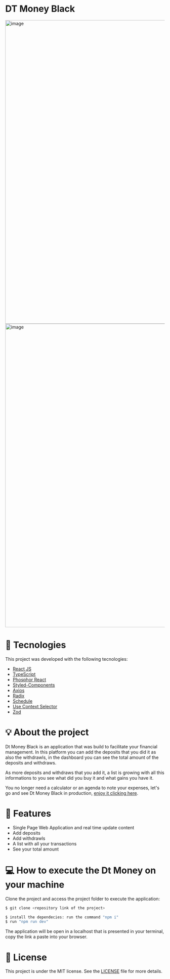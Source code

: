 # DT Money Black

<img width="960" alt="image" src="https://user-images.githubusercontent.com/56702492/187081325-10191481-7345-46b3-91fd-88e97f694295.png">

<img width="960" alt="image" src="https://user-images.githubusercontent.com/56702492/187081356-c9576958-0e4e-47dc-ae39-3189e8ec3755.png">

# 🔧 Tecnologies

This project was developed with the following tecnologies:

- [React JS](https://reactjs.org)
- [TypeScript](https://www.typescriptlang.org/)
- [Phosphor React]()
- [Styled-Components]()
- [Axios](https://axios-http.com/ptbr/docs/intro)
- [Radix]()
- [Schedule]()
- [Use Context Selector]()
- [Zod]()

# 💡 About the project 

<p>
  Dt Money Black is an application that was build to facilitate your financial management. In this platform you can add the deposits that you did it as also the withdrawls, in the dashboard you can see the total amount of the deposits and withdraws.

  As more deposits and withdraws that you add it, a list is growing with all this informations to you see what did you buy it and what gains you have it.

  You no longer need a calculator or an agenda to note your expenses, let's go and see Dt Money Black in production, <a href="https://dt-money-black-eta.vercel.app/">enjoy it clicking here</a>.
</p>

# 🚀 Features

<ul>
  <li>Single Page Web Application and real time update content</li>
  <li>Add deposits</li>
  <li>Add withdrawls</li>
  <li>A list with all your transactions</li>
  <li>See your total amount</li>
</ul>

# 💻 How to execute the Dt Money on your machine

<p>Clone the project and access the project folder to execute the application:</p>

```bash
$ git clone <repository link of the project>

$ install the dependecies: run the command "npm i"
$ run "npm run dev"
```

The application will be open in a localhost that is presented in your terminal, copy the link a paste into your browser.

# 📝 License

This project is under the MIT license. See the [LICENSE](LICENSE.md) file for more details.
